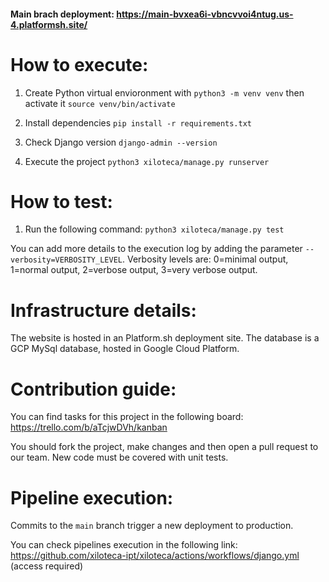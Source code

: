 #### Main brach deployment: https://main-bvxea6i-vbncvvoi4ntug.us-4.platformsh.site/

#
# How to execute:

1. Create Python virtual envioronment with `python3 -m venv venv` then activate it `source venv/bin/activate`

1. Install dependencies `pip install -r requirements.txt`

2. Check Django version
`django-admin --version`

3. Execute the project
`python3 xiloteca/manage.py runserver`


# How to test:

1. Run the following command:
`python3 xiloteca/manage.py test`

You can add more details to the execution log by adding the parameter `--verbosity=VERBOSITY_LEVEL`.
Verbosity levels are: 0=minimal output, 1=normal output, 2=verbose output, 3=very verbose output.


# Infrastructure details:

The website is hosted in an Platform.sh deployment site. The database is a GCP MySql database, hosted in Google Cloud Platform.


# Contribution guide:
You can find tasks for this project in the following board: https://trello.com/b/aTcjwDVh/kanban

You should fork the project, make changes and then open a pull request to our team. New code must be covered with unit tests.

# Pipeline execution:
Commits to the `main` branch trigger a new deployment to production.

You can check pipelines execution in the following link: https://github.com/xiloteca-ipt/xiloteca/actions/workflows/django.yml (access required)